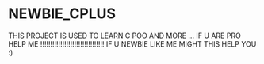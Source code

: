 # NEWBIE_CPLUS
THIS PROJECT IS USED TO LEARN C     POO AND MORE ... IF U ARE PRO HELP ME !!!!!!!!!!!!!!!!!!!!!!!!!!!!!!!!  IF U NEWBIE LIKE ME  MIGHT THIS  HELP YOU :)
